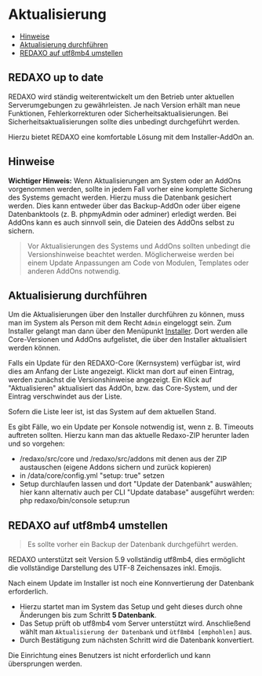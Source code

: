 # Aktualisierung

* [Hinweise](#hinweise)
* [Aktualisierung durchführen](#aktualisierung)
* [REDAXO auf utf8mb4 umstellen](#utf8mb4)

<a name="hinweise"></a>

## REDAXO up to date

REDAXO wird ständig weiterentwickelt um den Betrieb unter aktuellen Serverumgebungen zu gewährleisten. Je nach Version erhält man neue Funktionen, Fehlerkorrekturen oder Sicherheitsaktualisierungen. Bei Sicherheitsaktualisierungen sollte dies unbedingt durchgeführt werden.   

Hierzu bietet REDAXO eine komfortable Lösung mit dem Installer-AddOn an. 


## Hinweise

**Wichtiger Hinweis:** Wenn Aktualisierungen am System oder an AddOns vorgenommen werden, sollte in jedem Fall vorher eine komplette Sicherung des Systems gemacht werden. Hierzu muss die Datenbank gesichert werden. Dies kann entweder über das Backup-AddOn oder über eigene Datenbanktools (z. B. phpmyAdmin oder adminer) erledigt werden. Bei AddOns kann es auch sinnvoll sein, die Dateien des AddOns selbst zu sichern.

>Vor Aktualisierungen des Systems und AddOns sollten unbedingt die Versionshinweise beachtet werden. Möglicherweise werden bei einem Update Anpassungen am Code von Modulen, Templates oder anderen AddOns notwendig.

<a name="aktualisierung"></a>

## Aktualisierung durchführen

Um die Aktualisierungen über den Installer durchführen zu können, muss man im System als Person mit dem Recht `Admin` eingeloggt sein. Zum Installer gelangt man dann über den Menüpunkt [Installer](/{{path}}/{{version}}/installer). Dort werden alle Core-Versionen und AddOns aufgelistet, die über den Installer aktualisiert werden können.

Falls ein Update für den REDAXO-Core (Kernsystem) verfügbar ist, wird dies am Anfang der Liste angezeigt. Klickt man dort auf einen Eintrag, werden zunächst die Versionshinweise angezeigt. Ein Klick auf "Aktualisieren" aktualisiert das AddOn, bzw. das Core-System, und der Eintrag verschwindet aus der Liste.

Sofern die Liste leer ist, ist das System auf dem aktuellen Stand.

Es gibt Fälle, wo ein Update per Konsole notwendig ist, wenn z. B. Timeouts auftreten sollten. Hierzu kann man das aktuelle Redaxo-ZIP herunter laden und so vorgehen:

* /redaxo/src/core und /redaxo/src/addons mit denen aus der ZIP austauschen (eigene Addons sichern und zurück kopieren)
* in /data/core/config.yml "setup: true" setzen
* Setup durchlaufen lassen und dort "Update der Datenbank" auswählen; hier kann alternativ auch per CLI "Update database" ausgeführt werden:
php redaxo/bin/console setup:run

<a name="utf8mb4"></a>

## REDAXO auf utf8mb4 umstellen

> Es sollte vorher ein Backup der Datenbank durchgeführt werden.

REDAXO unterstützt seit Version 5.9 vollständig utf8mb4, dies ermöglicht die vollständige Darstellung des UTF-8 Zeichensazes inkl. Emojis.

Nach einem Update im Installer ist noch eine Konnvertierung der Datenbank erforderlich.

* Hierzu startet man im System das Setup und geht dieses durch ohne Änderungen bis zum Schritt **5 Datenbank**.
* Das Setup prüft ob utf8mb4 vom Server unterstützt wird. Anschließend wählt man `Aktualisierung der Datenbank` und `ùtf8mb4 [emphohlen]` aus.
* Durch Bestätigung zum nächsten Schritt wird die Datenbank konvertiert.

Die Einrichtung eines Benutzers ist nicht erforderlich und kann übersprungen werden.
